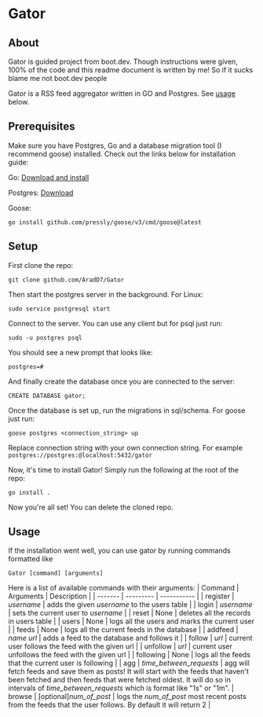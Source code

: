 # Gator

## About

Gator is guided project from boot.dev. Though instructions were given, 100% of the code and this readme document is written by me! So if it sucks blame me not boot.dev people

Gator is a RSS feed aggregator written in GO and Postgres. See [usage](#usage) below.

## Prerequisites

Make sure you have Postgres, Go and a database migration tool (I recommend goose) installed. Check out the links below for installation guide:

Go:         [Download and install](https://go.dev/doc/install)

Postgres:   [Download](https://www.postgresql.org/download/)

Goose:
```shell
go install github.com/pressly/goose/v3/cmd/goose@latest
```

## Setup

First clone the repo:
```shell
git clone github.com/AradD7/Gator
```

Then start the postgres server in the background. For Linux:
```shell
sudo service postgresql start
```

Connect to the server. You can use any client but for psql just run:
```shell
sudo -u postgres psql
```
You should see a new prompt that looks like:
```shell
postgres=#
```

And finally create the database once you are connected to the server:
```shell
CREATE DATABASE gator;
```

Once the database is set up, run the migrations in sql/schema. For goose just run:
```shell
goose postgres <connection_string> up
```
Replace connection string with your own connection string. For example `postgres://postgres:@localhost:5432/gator`

Now, it's time to install Gator! Simply run the following at the root of the repo:
```shell
go install .
```

Now you're all set! You can delete the cloned repo.

## Usage

If the installation went well, you can use gator by running commands formatted like
```shell
Gator [command] [arguments]
```

Here is a list of available commands with their arguments:
| Command | Arguments | Description |
| ------- | --------- | ----------- |
| register | *username* | adds the given *username* to the users table |
| login | *username* | sets the current user to *username* |
| reset | None | deletes all the records in users table |
| users | None | logs all the users and marks the current user |
| feeds | None | logs all the current feeds in the database |
| addfeed | *name* *url* | adds a feed to the database and follows it |
| follow | *url* | current user follows the feed with the given url |
| unfollow | *url* | current user unfollows the feed with the given url |
| following | None | logs all the feeds that the current user is following |
| agg | *time_between_requests* | agg will fetch feeds and save them as posts! It will start with the feeds that haven't been fetched and then feeds that were fetched oldest. It will do so in intervals of *time_between_requests* which is format like "1s" or "1m".
| browse | [optional]*num_of_post* | logs the *num_of_post* most recent posts from the feeds that the user follows. By default it will return 2 |
